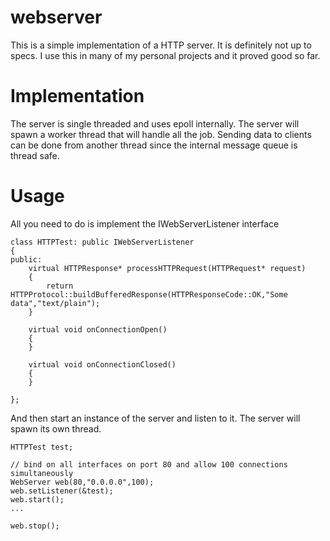 # webserver
This is a simple implementation of a HTTP server. It is definitely not up to specs.
I use this in many of my personal projects and it proved good so far.

Implementation
==============
The server is single threaded and uses epoll internally. The server will spawn a worker thread that
will handle all the job. Sending data to clients can be done from another thread since the internal
message queue is thread safe.

Usage
==============
All you need to do is implement the IWebServerListener interface
```
class HTTPTest: public IWebServerListener
{
public:
    virtual HTTPResponse* processHTTPRequest(HTTPRequest* request)
    {
        return HTTPProtocol::buildBufferedResponse(HTTPResponseCode::OK,"Some data","text/plain");
    }

    virtual void onConnectionOpen()
    {
    }

    virtual void onConnectionClosed()
    {
    }

};

```

And then start an instance of the server and listen to it. The server will spawn its own thread.

```
HTTPTest test;

// bind on all interfaces on port 80 and allow 100 connections simultaneously
WebServer web(80,"0.0.0.0",100);
web.setListener(&test);
web.start();
...

web.stop();

```
